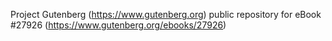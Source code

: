 Project Gutenberg (https://www.gutenberg.org) public repository for eBook #27926 (https://www.gutenberg.org/ebooks/27926)
